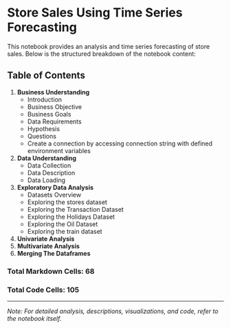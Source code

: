 
# Store Sales Using Time Series Forecasting

This notebook provides an analysis and time series forecasting of store sales. Below is the structured breakdown of the notebook content:

## Table of Contents
1. **Business Understanding**
    - Introduction
    - Business Objective
    - Business Goals
    - Data Requirements
    - Hypothesis
    - Questions
    - Create a connection by accessing connection string with defined environment variables
2. **Data Understanding**
    - Data Collection
    - Data Description
    - Data Loading
3. **Exploratory Data Analysis**
    - Datasets Overview
    - Exploring the stores dataset
    - Exploring the Transaction Dataset
    - Exploring the Holidays Dataset
    - Exploring the Oil Dataset
    - Exploring the train dataset
4. **Univariate Analysis**
5. **Multivariate Analysis**
6. **Merging The Dataframes**

### Total Markdown Cells: 68
### Total Code Cells: 105

---

*Note: For detailed analysis, descriptions, visualizations, and code, refer to the notebook itself.*
